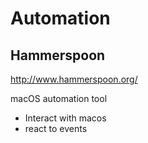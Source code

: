 
# Automation

## Hammerspoon

http://www.hammerspoon.org/

macOS automation tool
- Interact with macos
- react to events
